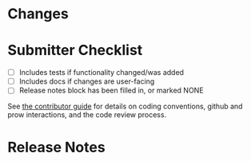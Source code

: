 <!--
Copyright The Shipwright Contributors

SPDX-License-Identifier: Apache-2.0
-->
# Changes

<!-- 🎉🎉🎉 Thank you for the PR!!! 🎉🎉🎉 -->

<!-- Describe your changes here- ideally you can get that description straight from
your descriptive commit message(s)! -->

<!-- If this PR fixes a GitHub issue, please mention it like so:

Fixes #<insert issue number here>

-->

# Submitter Checklist

- [ ] Includes tests if functionality changed/was added
- [ ] Includes docs if changes are user-facing
- [ ] Release notes block has been filled in, or marked NONE

See [the contributor guide](https://github.com/shipwright-io/build/blob/master/CONTRIBUTING.md)
for details on coding conventions, github and prow interactions, and the code review process.

# Release Notes

<!--
Describe any user facing changes here, or delete this block.

Examples of user facing changes:
- API changes
- Bug fixes
- Any changes in behavior
- Changes requiring upgrade notices or deprecation warnings

For pull requests with a release note:

```release-note
Your release note here
```

For pull requests that require additional action from users switching to the new release, include the string "action required" (case insensitive) in the release note:

```release-note
action required: your release note here
```

For pull requests that don't need to be mentioned at release time, use the `/release-note-none` Prow command to add the `release-note-none` label to the PR. You can also write the string "NONE" as a release note in your PR description:

```release-note
NONE
```
-->
